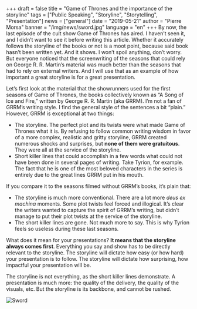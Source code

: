 +++
draft = false
title = "Game of Thrones and the importance of the storyline"
tags = ["Public Speaking", "Storyline", "Storytelling", "Presentation"]
news = ["general"]
date = "2019-05-21"
author = "Pierre Morsa"
banner = "/img/news/sword.jpg"
language = "en"
+++
By now, the last episode of the cult show Game of Thrones has aired. I haven’t seen it, and I didn’t want to see it before writing this article. Whether it accurately follows the storyline of the books or not is a moot point, because said book hasn’t been written yet. And it shows. I won’t spoil anything, don’t worry. But everyone noticed that the screenwriting of the seasons that could rely on George R. R. Martin’s material was much better than the seasons that had to rely on external writers. And I will use that as an example of how important a great storyline is for a great presentation.

Let’s first look at the material that the showrunners used for the first seasons of Game of Thrones, the books collectively known as “A Song of Ice and Fire,” written by George R. R. Martin (aka GRRM). I’m not a fan of GRRM’s writing style. I find the general style of the sentences a bit “plain.” However, GRRM is exceptional at two things:

* The storyline. The perfect plot and its twists were what made Game of Thrones what it is. By refusing to follow common writing wisdom in favor of a more complex, realistic and gritty storyline, GRRM created numerous shocks and surprises, but **none of them were gratuitous**. They were all at the service of the storyline. 
* Short killer lines that could accomplish in a few words what could not have been done in several pages of writing. Take Tyrion, for example. The fact that he is one of the most beloved characters in the series is entirely due to the great lines GRRM put in his mouth.

If you compare it to the seasons filmed without GRRM’s books, it’s plain that:

* The storyline is much more conventional. There are a lot more *deus ex machina* moments. Some plot twists feel forced and illogical. It’s clear the writers wanted to capture the spirit of GRRM’s writing, but didn’t manage to put their plot twists at the service of the storyline.
* The short killer lines are gone. Not much more to say. This is why Tyrion feels so useless during these last seasons.

What does it mean for your presentations? **It means that the storyline always comes first**. Everything you say and show has to be directly relevant to the storyline. The storyline will dictate how easy (or how hard) your presentation is to follow. The storyline will dictate how surprising, how impactful your presentation will be.

The storyline is not everything, as the short killer lines demonstrate. A presentation is much more: the quality of the delivery, the quality of the visuals, etc. But the storyline is its backbone, and cannot be rushed.

![Sword](/img/news/sword.jpg)